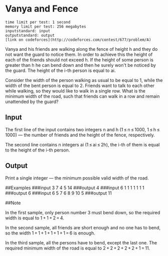 # Vanya and Fence
    time limit per test: 1 second
    memory limit per test: 256 megabytes
    inputstandard: input
    outputstandard: output
    [link on codeforces](http://codeforces.com/contest/677/problem/A)

Vanya and his friends are walking along the fence of height h and they do not want the guard to notice them. In order to achieve this the height of each of the friends should not exceed h. If the height of some person is greater than h he can bend down and then he surely won't be noticed by the guard. The height of the i-th person is equal to ai.

Consider the width of the person walking as usual to be equal to 1, while the width of the bent person is equal to 2. Friends want to talk to each other while walking, so they would like to walk in a single row. What is the minimum width of the road, such that friends can walk in a row and remain unattended by the guard?

## Input
The first line of the input contains two integers n and h (1 ≤ n ≤ 1000, 1 ≤ h ≤ 1000) — the number of friends and the height of the fence, respectively.

The second line contains n integers ai (1 ≤ ai ≤ 2h), the i-th of them is equal to the height of the i-th person.

## Output
Print a single integer — the minimum possible valid width of the road.



##Examples
###input
	3 7
	4 5 14
###output
	4
###input
	6 1
	1 1 1 1 1 1
###output
	6
###input
	6 5
	7 6 8 9 10 5
###output
	11

##Note

In the first sample, only person number 3 must bend down, so the required width is equal to 1 + 1 + 2 = 4.

In the second sample, all friends are short enough and no one has to bend, so the width 1 + 1 + 1 + 1 + 1 + 1 = 6 is enough.

In the third sample, all the persons have to bend, except the last one. The required minimum width of the road is equal to 2 + 2 + 2 + 2 + 2 + 1 = 11.